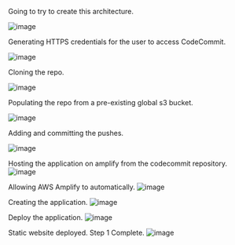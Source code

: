 Going to try to create this architecture.

![image](https://github.com/Pranaenae/AWS/assets/80820244/f3ddf97d-a1e8-413e-8565-03b4d485345b)

Generating HTTPS credentials for the user to access CodeCommit.

![image](https://github.com/Pranaenae/AWS/assets/80820244/f2f7d616-1cf6-4ff1-bd1b-263b76b4a77a)

Cloning the repo.

![image](https://github.com/Pranaenae/AWS/assets/80820244/84a1d492-72fd-46e7-a069-35a633ab1101)

Populating the repo from a pre-existing global s3 bucket.

![image](https://github.com/Pranaenae/AWS/assets/80820244/c75e872c-8676-4389-9095-5d5f51497972)

Adding and committing the pushes.

![image](https://github.com/Pranaenae/AWS/assets/80820244/af137b40-0949-4c28-808c-de999f73feaf)

Hosting the application on amplify from the codecommit repository.
![image](https://github.com/Pranaenae/AWS/assets/80820244/067e2256-b323-46a8-aa0d-5b1a863cbf41)

Allowing AWS Amplify to automatically.
![image](https://github.com/Pranaenae/AWS/assets/80820244/0368058e-df82-417a-8c1a-77cf2efe7320)

Creating the application.
![image](https://github.com/Pranaenae/AWS/assets/80820244/6b083472-dee6-45ce-8005-445ff42c6af6)

Deploy the application.
![image](https://github.com/Pranaenae/AWS/assets/80820244/d0c0a80f-e94e-4c3e-9f6c-99135698a49a)

Static website deployed. Step 1 Complete.
![image](https://github.com/Pranaenae/AWS/assets/80820244/9de85ba0-a4b6-49a0-88b3-ab2e6c545072)


